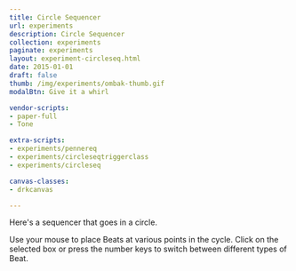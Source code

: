 ```yaml
---
title: Circle Sequencer
url: experiments
description: Circle Sequencer
collection: experiments
paginate: experiments
layout: experiment-circleseq.html
date: 2015-01-01
draft: false
thumb: /img/experiments/ombak-thumb.gif
modalBtn: Give it a whirl

vendor-scripts:
- paper-full
- Tone

extra-scripts:
- experiments/pennereq
- experiments/circleseqtriggerclass
- experiments/circleseq

canvas-classes:
- drkcanvas

---
```

Here's a sequencer that goes in a circle.

Use your mouse to place Beats at various points in the cycle. Click on the selected box or press the number keys to switch between different types of Beat.